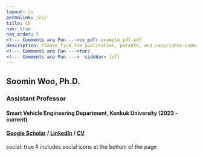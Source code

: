 ```yaml
---
layout: cv
permalink: /cv/
title: CV
nav: true
nav_order: 5
<!--- Comments are Fun --->cv_pdf: example_pdf.pdf
description: Please find the publication, patents, and copyrights under [publications](https://the-soomin-woo.github.io/publications/). 
<!--- Comments are Fun --->toc:
<!--- Comments are Fun --->  sidebar: left
---
```


## Soomin Woo, Ph.D.
### Assistant Professor
#### Smart Vehicle Engineering Department, Konkuk University (2023 - current)
#### <a href="https://scholar.google.co.kr/citations?hl=en&user=aEj75eUAAAAJ">Google Scholar</a> / <a href="http://www.linkedin.com/in/soomin-woo-3488a577">LinkedIn</a> / <a href="https://docs.google.com/document/d/1MJ-Yl2zqPIQPpNIA_KEV5RRZdb_3Iefw2lYoIEgHdsc/edit?usp=sharing">CV</a> 
social: true # includes social icons at the bottom of the page
